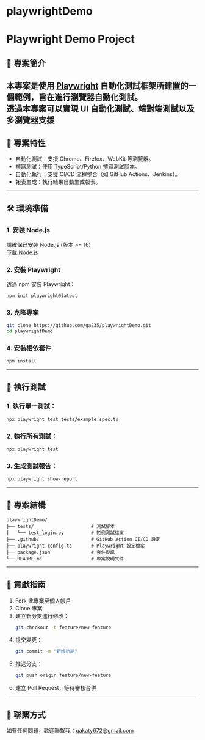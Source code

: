 # playwrightDemo

# Playwright Demo Project

## 📑 專案簡介
本專案是使用 [Playwright](https://playwright.dev/) 自動化測試框架所建置的一個範例，旨在進行瀏覽器自動化測試。  
透過本專案可以實現 UI 自動化測試、端對端測試以及多瀏覽器支援
---
## 🚀 專案特性
- 自動化測試：支援 Chrome、Firefox、WebKit 等瀏覽器。
- 撰寫測試：使用 TypeScript/Python 撰寫測試腳本。
- 自動化執行：支援 CI/CD 流程整合（如 GitHub Actions、Jenkins）。
- 報表生成：執行結果自動生成報表。

---

## 🛠️ 環境準備
### **1. 安裝 Node.js**
請確保已安裝 Node.js (版本 >= 16)  
[下載 Node.js](https://nodejs.org/)

### **2. 安裝 Playwright**
透過 npm 安裝 Playwright：  
```bash
npm init playwright@latest
```

### **3. 克隆專案**
```bash
git clone https://github.com/qa235/playwrightDemo.git
cd playwrightDemo
```
### **4. 安裝相依套件**
```bash
npm install
```

---

## 📝 執行測試
### **1. 執行單一測試：**
```bash
npx playwright test tests/example.spec.ts
```

### **2. 執行所有測試：**
```bash
npx playwright test
```

### **3. 生成測試報告：**
```bash
npx playwright show-report
```
---

## 📂 專案結構
```
playwrightDemo/
├── tests/                     # 測試腳本
│   └── test_login.py          # 範例測試檔案
├── .github/                   # GitHub Action CI/CD 設定
├── playwright.config.ts       # Playwright 設定檔案
├── package.json               # 套件資訊
└── README.md                  # 專案說明文件
```

---

## 🌟 貢獻指南
1. Fork 此專案至個人帳戶  
2. Clone 專案  
3. 建立新分支進行修改：  
   ```bash
   git checkout -b feature/new-feature
   ```
4. 提交變更：  
   ```bash
   git commit -m "新增功能"
   ```
5. 推送分支：  
   ```bash
   git push origin feature/new-feature
   ```
6. 建立 Pull Request，等待審核合併  

---

## 📧 聯繫方式
如有任何問題，歡迎聯繫我：qakaty672@gmail.com


